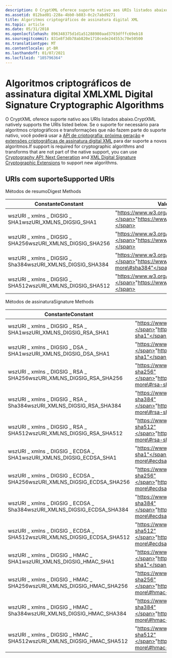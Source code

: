 ```yaml
---
description: O CryptXML oferece suporte nativo aos URIs listados abaixo.
ms.assetid: 012bad01-228a-4bb0-b883-0c2c7abd9271
title: Algoritmos criptográficos de assinatura digital XML
ms.topic: article
ms.date: 05/31/2018
ms.openlocfilehash: 896348375d1d1a51288980aad3793dfffc69eb18
ms.sourcegitcommit: 831e8f3db78ab820e1710cede244553c70e50500
ms.translationtype: MT
ms.contentlocale: pt-BR
ms.lasthandoff: 01/07/2021
ms.locfileid: "105796364"
---
```

# <a name="xml-digital-signature-cryptographic-algorithms"></a><span data-ttu-id="32e0d-103">Algoritmos criptográficos de assinatura digital XML</span><span class="sxs-lookup"><span data-stu-id="32e0d-103">XML Digital Signature Cryptographic Algorithms</span></span>

<span data-ttu-id="32e0d-104">O CryptXML oferece suporte nativo aos URIs listados abaixo.</span><span class="sxs-lookup"><span data-stu-id="32e0d-104">CryptXML natively supports the URIs listed below.</span></span> <span data-ttu-id="32e0d-105">Se o suporte for necessário para algoritmos criptográficos e transformações que não fazem parte do suporte nativo, você poderá usar a [API de criptografia: próxima geração](../seccng/cng-portal.md) e [extensões criptográficas de assinatura digital XML](xml-digital-signature-cryptographic-extensions.md) para dar suporte a novos algoritmos.</span><span class="sxs-lookup"><span data-stu-id="32e0d-105">If support is required for cryptographic algorithms and transforms that are not part of the native support, you can use [Cryptography API: Next Generation](../seccng/cng-portal.md) and [XML Digital Signature Cryptographic Extensions](xml-digital-signature-cryptographic-extensions.md) to support new algorithms.</span></span>

## <a name="supported-uris"></a><span data-ttu-id="32e0d-106">URIs com suporte</span><span class="sxs-lookup"><span data-stu-id="32e0d-106">Supported URIs</span></span>

<span data-ttu-id="32e0d-107">Métodos de resumo</span><span class="sxs-lookup"><span data-stu-id="32e0d-107">Digest Methods</span></span>



| <span data-ttu-id="32e0d-108">Constante</span><span class="sxs-lookup"><span data-stu-id="32e0d-108">Constant</span></span>                                 | <span data-ttu-id="32e0d-109">Valor do URI</span><span class="sxs-lookup"><span data-stu-id="32e0d-109">URI value</span></span>                                                   |
|------------------------------------------|-------------------------------------------------------------|
| <span data-ttu-id="32e0d-110">wszURI \_ xmlns \_ DIGSIG \_ SHA1</span><span class="sxs-lookup"><span data-stu-id="32e0d-110">wszURI\_XMLNS\_DIGSIG\_SHA1</span></span><br/>   | <span data-ttu-id="32e0d-111">"https://www.w3.org/2000/09/xmldsig\#sha1"</span><span class="sxs-lookup"><span data-stu-id="32e0d-111">"https://www.w3.org/2000/09/xmldsig\#sha1"</span></span><br/>        |
| <span data-ttu-id="32e0d-112">wszURI \_ xmlns \_ DIGSIG \_ SHA256</span><span class="sxs-lookup"><span data-stu-id="32e0d-112">wszURI\_XMLNS\_DIGSIG\_SHA256</span></span><br/> | <span data-ttu-id="32e0d-113">"https://www.w3.org/2001/04/xmlenc\#sha256"</span><span class="sxs-lookup"><span data-stu-id="32e0d-113">"https://www.w3.org/2001/04/xmlenc\#sha256"</span></span><br/>       |
| <span data-ttu-id="32e0d-114">wszURI \_ xmlns \_ DIGSIG \_ Sha384</span><span class="sxs-lookup"><span data-stu-id="32e0d-114">wszURI\_XMLNS\_DIGSIG\_SHA384</span></span><br/> | <span data-ttu-id="32e0d-115">"https://www.w3.org/2001/04/xmldsig-more\#sha384"</span><span class="sxs-lookup"><span data-stu-id="32e0d-115">"https://www.w3.org/2001/04/xmldsig-more\#sha384"</span></span><br/> |
| <span data-ttu-id="32e0d-116">wszURI \_ xmlns \_ DIGSIG \_ SHA512</span><span class="sxs-lookup"><span data-stu-id="32e0d-116">wszURI\_XMLNS\_DIGSIG\_SHA512</span></span><br/> | <span data-ttu-id="32e0d-117">"https://www.w3.org/2001/04/xmlenc\#sha512"</span><span class="sxs-lookup"><span data-stu-id="32e0d-117">"https://www.w3.org/2001/04/xmlenc\#sha512"</span></span><br/>       |



 

<span data-ttu-id="32e0d-118">Métodos de assinatura</span><span class="sxs-lookup"><span data-stu-id="32e0d-118">Signature Methods</span></span>



| <span data-ttu-id="32e0d-119">Constante</span><span class="sxs-lookup"><span data-stu-id="32e0d-119">Constant</span></span>                                        | <span data-ttu-id="32e0d-120">Valor do URI</span><span class="sxs-lookup"><span data-stu-id="32e0d-120">URI value</span></span>                                                         |
|-------------------------------------------------|-------------------------------------------------------------------|
| <span data-ttu-id="32e0d-121">wszURI \_ xmlns \_ DIGSIG \_ RSA \_ SHA1</span><span class="sxs-lookup"><span data-stu-id="32e0d-121">wszURI\_XMLNS\_DIGSIG\_RSA\_SHA1</span></span><br/>     | <span data-ttu-id="32e0d-122">"https://www.w3.org/2000/09/xmldsig\#rsa-sha1"</span><span class="sxs-lookup"><span data-stu-id="32e0d-122">"https://www.w3.org/2000/09/xmldsig\#rsa-sha1"</span></span><br/>          |
| <span data-ttu-id="32e0d-123">wszURI \_ xmlns \_ DIGSIG \_ DSA \_ SHA1</span><span class="sxs-lookup"><span data-stu-id="32e0d-123">wszURI\_XMLNS\_DIGSIG\_DSA\_SHA1</span></span><br/>     | <span data-ttu-id="32e0d-124">"https://www.w3.org/2000/09/xmldsig\#dsa-sha1"</span><span class="sxs-lookup"><span data-stu-id="32e0d-124">"https://www.w3.org/2000/09/xmldsig\#dsa-sha1"</span></span><br/>          |
| <span data-ttu-id="32e0d-125">wszURI \_ xmlns \_ DIGSIG \_ RSA \_ SHA256</span><span class="sxs-lookup"><span data-stu-id="32e0d-125">wszURI\_XMLNS\_DIGSIG\_RSA\_SHA256</span></span><br/>   | <span data-ttu-id="32e0d-126">"https://www.w3.org/2001/04/xmldsig-more\#rsa-sha256"</span><span class="sxs-lookup"><span data-stu-id="32e0d-126">"https://www.w3.org/2001/04/xmldsig-more\#rsa-sha256"</span></span><br/>   |
| <span data-ttu-id="32e0d-127">wszURI \_ xmlns \_ DIGSIG \_ RSA \_ Sha384</span><span class="sxs-lookup"><span data-stu-id="32e0d-127">wszURI\_XMLNS\_DIGSIG\_RSA\_SHA384</span></span><br/>   | <span data-ttu-id="32e0d-128">"https://www.w3.org/2001/04/xmldsig-more\#rsa-sha384"</span><span class="sxs-lookup"><span data-stu-id="32e0d-128">"https://www.w3.org/2001/04/xmldsig-more\#rsa-sha384"</span></span><br/>   |
| <span data-ttu-id="32e0d-129">wszURI \_ xmlns \_ DIGSIG \_ RSA \_ SHA512</span><span class="sxs-lookup"><span data-stu-id="32e0d-129">wszURI\_XMLNS\_DIGSIG\_RSA\_SHA512</span></span><br/>   | <span data-ttu-id="32e0d-130">"https://www.w3.org/2001/04/xmldsig-more\#rsa-sha512"</span><span class="sxs-lookup"><span data-stu-id="32e0d-130">"https://www.w3.org/2001/04/xmldsig-more\#rsa-sha512"</span></span><br/>   |
| <span data-ttu-id="32e0d-131">wszURI \_ xmlns \_ DIGSIG \_ ECDSA \_ SHA1</span><span class="sxs-lookup"><span data-stu-id="32e0d-131">wszURI\_XMLNS\_DIGSIG\_ECDSA\_SHA1</span></span><br/>   | <span data-ttu-id="32e0d-132">"https://www.w3.org/2001/04/xmldsig-more\#ecdsa-sha1"</span><span class="sxs-lookup"><span data-stu-id="32e0d-132">"https://www.w3.org/2001/04/xmldsig-more\#ecdsa-sha1"</span></span><br/>   |
| <span data-ttu-id="32e0d-133">wszURI \_ xmlns \_ DIGSIG \_ ECDSA \_ SHA256</span><span class="sxs-lookup"><span data-stu-id="32e0d-133">wszURI\_XMLNS\_DIGSIG\_ECDSA\_SHA256</span></span><br/> | <span data-ttu-id="32e0d-134">"https://www.w3.org/2001/04/xmldsig-more\#ecdsa-sha256"</span><span class="sxs-lookup"><span data-stu-id="32e0d-134">"https://www.w3.org/2001/04/xmldsig-more\#ecdsa-sha256"</span></span><br/> |
| <span data-ttu-id="32e0d-135">wszURI \_ xmlns \_ DIGSIG \_ ECDSA \_ Sha384</span><span class="sxs-lookup"><span data-stu-id="32e0d-135">wszURI\_XMLNS\_DIGSIG\_ECDSA\_SHA384</span></span><br/> | <span data-ttu-id="32e0d-136">"https://www.w3.org/2001/04/xmldsig-more\#ecdsa-sha384"</span><span class="sxs-lookup"><span data-stu-id="32e0d-136">"https://www.w3.org/2001/04/xmldsig-more\#ecdsa-sha384"</span></span><br/> |
| <span data-ttu-id="32e0d-137">wszURI \_ xmlns \_ DIGSIG \_ ECDSA \_ SHA512</span><span class="sxs-lookup"><span data-stu-id="32e0d-137">wszURI\_XMLNS\_DIGSIG\_ECDSA\_SHA512</span></span><br/> | <span data-ttu-id="32e0d-138">"https://www.w3.org/2001/04/xmldsig-more\#ecdsa-sha512"</span><span class="sxs-lookup"><span data-stu-id="32e0d-138">"https://www.w3.org/2001/04/xmldsig-more\#ecdsa-sha512"</span></span><br/> |
| <span data-ttu-id="32e0d-139">wszURI \_ xmlns \_ DIGSIG \_ HMAC \_ SHA1</span><span class="sxs-lookup"><span data-stu-id="32e0d-139">wszURI\_XMLNS\_DIGSIG\_HMAC\_SHA1</span></span><br/>    | <span data-ttu-id="32e0d-140">"https://www.w3.org/2000/09/xmldsig\#hmac-sha1"</span><span class="sxs-lookup"><span data-stu-id="32e0d-140">"https://www.w3.org/2000/09/xmldsig\#hmac-sha1"</span></span><br/>         |
| <span data-ttu-id="32e0d-141">wszURI \_ xmlns \_ DIGSIG \_ HMAC \_ SHA256</span><span class="sxs-lookup"><span data-stu-id="32e0d-141">wszURI\_XMLNS\_DIGSIG\_HMAC\_SHA256</span></span><br/>  | <span data-ttu-id="32e0d-142">"https://www.w3.org/2001/04/xmldsig-more\#hmac-sha256"</span><span class="sxs-lookup"><span data-stu-id="32e0d-142">"https://www.w3.org/2001/04/xmldsig-more\#hmac-sha256"</span></span><br/>  |
| <span data-ttu-id="32e0d-143">wszURI \_ xmlns \_ DIGSIG \_ HMAC \_ Sha384</span><span class="sxs-lookup"><span data-stu-id="32e0d-143">wszURI\_XMLNS\_DIGSIG\_HMAC\_SHA384</span></span><br/>  | <span data-ttu-id="32e0d-144">"https://www.w3.org/2001/04/xmldsig-more\#hmac-sha384"</span><span class="sxs-lookup"><span data-stu-id="32e0d-144">"https://www.w3.org/2001/04/xmldsig-more\#hmac-sha384"</span></span><br/>  |
| <span data-ttu-id="32e0d-145">wszURI \_ xmlns \_ DIGSIG \_ HMAC \_ SHA512</span><span class="sxs-lookup"><span data-stu-id="32e0d-145">wszURI\_XMLNS\_DIGSIG\_HMAC\_SHA512</span></span><br/>  | <span data-ttu-id="32e0d-146">"https://www.w3.org/2001/04/xmldsig-more\#hmac-sha512"</span><span class="sxs-lookup"><span data-stu-id="32e0d-146">"https://www.w3.org/2001/04/xmldsig-more\#hmac-sha512"</span></span><br/>  |



 

 

 
